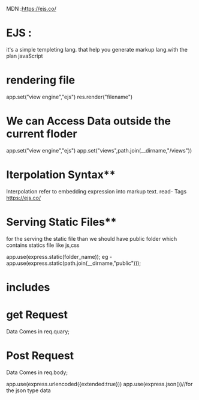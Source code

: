 MDN :https://ejs.co/

# EJS : 
it's a simple templeting lang. that help you generate markup lang.with the plan javaScript
# rendering file
app.set("view engine","ejs")
res.render("filename")

# We can Access Data outside the current floder
app.set("view engine","ejs")
app.set("views",path.join(__dirname,"/views")) 

# Iterpolation Syntax**
Interpolation refer to embedding expression into markup text.
read- Tags
https://ejs.co/ 

# Serving Static Files**
for the serving the static file than we should have public folder which contains statics file like js,css

app.use(express.static(folder_name));
eg -app.use(express.static(path.join(__dirname,"public")));

# includes
# get Request
Data Comes in req.quary;
# Post Request
Data Comes in req.body;

app.use(express.urlencoded({extended:true}))
app.use(express.json())//for the json type data
